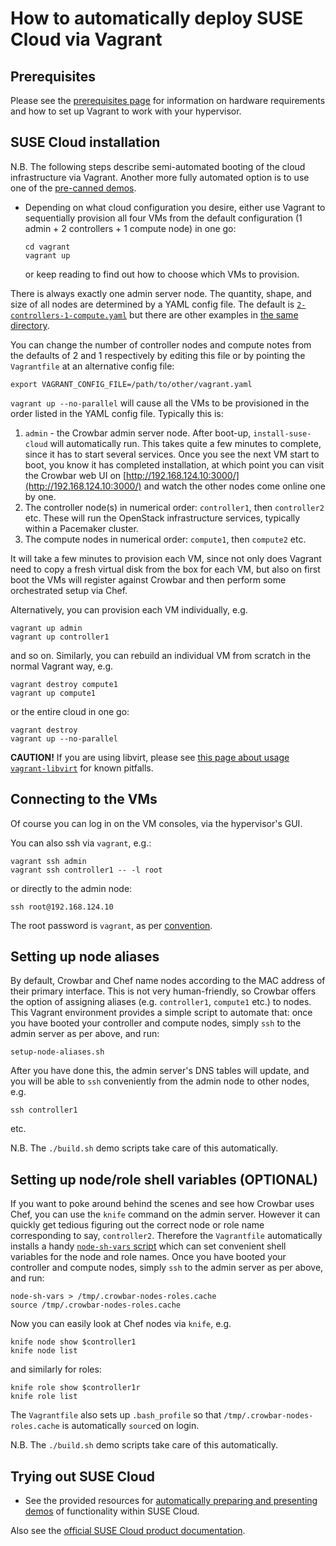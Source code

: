 # How to automatically deploy SUSE Cloud via Vagrant

## Prerequisites

Please see the [prerequisites page](prerequisites.md) for information
on hardware requirements and how to set up Vagrant to work with your
hypervisor.

## SUSE Cloud installation

N.B. The following steps describe semi-automated booting of the cloud
infrastructure via Vagrant.  Another more fully automated option is
to use one of the [pre-canned demos](../demos/README.md).

*   Depending on what cloud configuration you desire, either use Vagrant
    to sequentially provision all four VMs from the default configuration
    (1 admin + 2 controllers + 1 compute node) in one go:

        cd vagrant
        vagrant up

    or keep reading to find out how to choose which VMs to
    provision.

There is always exactly one admin server node.  The quantity, shape,
and size of all nodes are determined by a YAML config file.  The
default is
[`2-controllers-1-compute.yaml`](../vagrant/configs/2-controllers-1-compute.yaml)
but there are other examples in
[the same directory](../vagrant/configs/).

You can change the number of controller nodes and compute notes from
the defaults of 2 and 1 respectively by editing this file or by
pointing the `Vagrantfile` at an alternative config file:

    export VAGRANT_CONFIG_FILE=/path/to/other/vagrant.yaml

`vagrant up --no-parallel` will cause all the VMs to be provisioned in
the order listed in the YAML config file.  Typically this is:

1.  `admin` - the Crowbar admin server node.  After boot-up,
    `install-suse-cloud` will automatically run.  This takes quite a
    few minutes to complete, since it has to start several services.
    Once you see the next VM start to boot, you know it has completed
    installation, at which point you can visit the Crowbar web UI on
    [http://192.168.124.10:3000/](http://192.168.124.10:3000/) and
    watch the other nodes come online one by one.
2.  The controller node(s) in numerical order: `controller1`, then
    `controller2` etc.  These will run the OpenStack infrastructure
    services, typically within a Pacemaker cluster.
3.  The compute nodes in numerical order: `compute1`, then `compute2`
    etc.

It will take a few minutes to provision each VM, since not only does
Vagrant need to copy a fresh virtual disk from the box for each VM,
but also on first boot the VMs will register against Crowbar and then
perform some orchestrated setup via Chef.

Alternatively, you can provision each VM individually, e.g.

    vagrant up admin
    vagrant up controller1

and so on.  Similarly, you can rebuild an individual VM from scratch
in the normal Vagrant way, e.g.

    vagrant destroy compute1
    vagrant up compute1

or the entire cloud in one go:

    vagrant destroy
    vagrant up --no-parallel

**CAUTION!** If you are using libvirt, please see [this page about
usage `vagrant-libvirt`](vagrant-libvirt.md) for known pitfalls.

## Connecting to the VMs

Of course you can log in on the VM consoles, via the hypervisor's
GUI.

You can also ssh via `vagrant`, e.g.:

    vagrant ssh admin
    vagrant ssh controller1 -- -l root

or directly to the admin node:

    ssh root@192.168.124.10

The root password is `vagrant`, as per
[convention](https://docs.vagrantup.com/v2/boxes/base.html).

## Setting up node aliases

By default, Crowbar and Chef name nodes according to the MAC address
of their primary interface.  This is not very human-friendly, so
Crowbar offers the option of assigning aliases (e.g. `controller1`,
`compute1` etc.) to nodes.  This Vagrant environment provides a simple
script to automate that: once you have booted your controller and
compute nodes, simply `ssh` to the admin server as per above, and run:

    setup-node-aliases.sh

After you have done this, the admin server's DNS tables will update,
and you will be able to `ssh` conveniently from the admin node to
other nodes, e.g.

    ssh controller1

etc.

N.B. The `./build.sh` demo scripts take care of this automatically.

## Setting up node/role shell variables (OPTIONAL)

If you want to poke around behind the scenes and see how Crowbar uses
Chef, you can use the `knife` command on the admin server.  However it
can quickly get tedious figuring out the correct node or role name
corresponding to say, `controller2`.  Therefore the `Vagrantfile`
automatically installs a handy
[`node-sh-vars` script](../vagrant/provisioning/admin/node-sh-vars)
which can set convenient shell variables for the node and role names.
Once you have booted your controller and compute nodes, simply `ssh`
to the admin server as per above, and run:

    node-sh-vars > /tmp/.crowbar-nodes-roles.cache
    source /tmp/.crowbar-nodes-roles.cache

Now you can easily look at Chef nodes via `knife`, e.g.

    knife node show $controller1
    knife node list

and similarly for roles:

    knife role show $controller1r
    knife role list

The `Vagrantfile` also sets up `.bash_profile` so that
`/tmp/.crowbar-nodes-roles.cache` is automatically `source`d
on login.

N.B. The `./build.sh` demo scripts take care of this automatically.

## Trying out SUSE Cloud

*   See the provided resources for
    [automatically preparing and presenting demos](../demos/README.md) of
    functionality within SUSE Cloud.

Also see the
[official SUSE Cloud product documentation](https://www.suse.com/documentation/suse-cloud4/).
